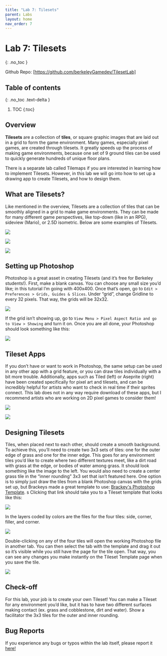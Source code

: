 ```yaml
---
title: "Lab 7: Tilesets"
parent: Labs
layout: home
nav_order: 7
---
```


# Lab 7: Tilesets
{: .no_toc }

Github Repo: [https://github.com/berkeleyGamedev/TilesetLab]

## Table of contents
{: .no_toc .text-delta }

1. TOC
{:toc}

## Overview

**Tilesets** are a collection of **tiles**, or square graphic images that are laid out in a grid to form the game environment. Many games, especially pixel games, are created through tilesets. It greatly speeds up the process of making game environments, because one set of 9 ground tiles can be used to quickly generate hundreds of unique floor plans. 

There is a separate lab called Tilemaps if you are interested in learning how to implement Tilesets. However, in this lab we will go into how to set up a drawing app to create Tilesets, and how to design them.


## What are Tilesets?

Like mentioned in the overview, Tilesets are a collection of tiles that can be smoothly aligned in a grid to make game environments. They can be made for many different game perspectives, like top-down (like in an RPG), sideview (Mario), or 2.5D isometric. Below are some examples of Tilesets. 

![](images\image1.png)

![](images\image3.png)

![](images\image2.png)


## Setting up Photoshop

Photoshop is a great asset in creating Tilesets (and it’s free for Berkeley students!). First, make a blank canvas. You can choose any small size you’d like; in this tutorial I’m going with 400x400. Once that’s open, go to `Edit > Preferences > Grids, Guides & Slices`. Under “grid”, change Gridline to every 32 pixels. That way, the grids will be 32x32. 

![](images\image9.png)

If the grid isn’t showing up, go to `View Menu > Pixel Aspect Ratio and go to View > Showing` and turn it on. Once you are all done, your Photoshop should look something like this:

![](images\image8.png)


## Tileset Apps

If you don’t have or want to work in Photoshop, the same setup can be used in any other app with a grid feature, or you can draw tiles individually with a bit more trouble. Additionally, apps such as Tiled (left) or Aseprite (right) have been created specifically for pixel art and tilesets, and can be incredibly helpful for artists who want to check in real time if their sprites connect. 
This lab does not in any way require download of these apps, but I recommend artists who are working on 2D pixel games to consider them!

![](images\image11.png)

![](images\image10.png)


## Designing Tilesets 

Tiles, when placed next to each other, should create a smooth background. To achieve this, you’ll 
need to create two 3x3 sets of tiles: one for the outer edge of grass and one for the inner edge. 
This goes for any environment tiles you’d like to create where two different textures meet, like a 
dirt road with grass at the edge, or bodies of water among grass. It should look something like the 
image to the left. 
You would also need to create a center grass tile in the “inner rounding” 3x3 set that isn’t 
featured here. One option is to simply just draw the tiles from a blank Photoshop canvas with the 
grids set up, but Brackeys made a great template to use: [Brackey's Photoshop Template].
s
Clicking that link should take you to a Tileset template that looks like this:

![](images\image6.png)

In the layers coded by colors are the files for the four tiles: side, corner, filler, and corner. 

![](images\image7.png)

Double-clicking on any of the four tiles will open the working Photoshop file in another tab. You can then select the tab with the template and drag it out so it’s visible while you still have the page for the tile open. That way, you can see any changes you make instantly on the Tileset Template page when you save the tile.

![](images\image4.png)


## Check-off

For this lab, your job is to create your own Tileset! You can make a Tileset for any environment you’d like, but it has to have two different surfaces making contact (ex. grass and cobblestone, dirt and water). Show a facilitator the 3x3 tiles for the outer and inner rounding.


## Bug Reports
If you experience any bugs or typos within the lab itself, please report it [here!]

[here!]: https://forms.gle/1C2GPHGDHCQo3WWe7 
[Brackey's Photoshop Template]: https://goo.gl/Xih8nw
